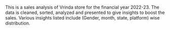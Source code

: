 This is a sales analysis of Vrinda store for the financial year 2022-23. The data is cleaned, sorted, analyzed and presented to give insights to boost the sales. Various insights listed include (Gender, month, state, platform) wise distribution.
